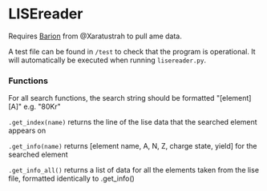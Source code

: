 # LISEreader

Requires [Barion](https://github.com/xaratustrah/barion) from @Xaratustrah to pull ame data.

A test file can be found in `/test` to check that the program is operational. It will automatically be executed when running `lisereader.py`.

### Functions

For all search functions, the search string should be formatted "\[element]\[A]" e.g. "80Kr"

`.get_index(name)` returns the line of the lise data that the searched element appears on

`.get_info(name)` returns \[element name, A, N, Z, charge state, yield] for the searched element

`.get_info_all()` returns a list of data for all the elements taken from the lise file, formatted identically to .get_info()